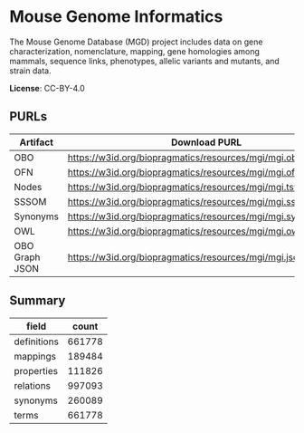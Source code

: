 # Mouse Genome Informatics

The Mouse Genome Database (MGD) project includes data on gene characterization, nomenclature, mapping, gene homologies among mammals, sequence links, phenotypes, allelic variants and mutants, and strain data.

**License**: CC-BY-4.0

## PURLs

| Artifact       | Download PURL                                                 | Latest Versioned Download PURL                                     |
|----------------|---------------------------------------------------------------|--------------------------------------------------------------------|
| OBO            | https://w3id.org/biopragmatics/resources/mgi/mgi.obo.gz       | https://w3id.org/biopragmatics/resources/mgi/6.24/mgi.obo.gz       |
| OFN            | https://w3id.org/biopragmatics/resources/mgi/mgi.ofn.gz       | https://w3id.org/biopragmatics/resources/mgi/6.24/mgi.ofn.gz       |
| Nodes          | https://w3id.org/biopragmatics/resources/mgi/mgi.tsv          | https://w3id.org/biopragmatics/resources/mgi/6.24/mgi.tsv          |
| SSSOM          | https://w3id.org/biopragmatics/resources/mgi/mgi.sssom.tsv    | https://w3id.org/biopragmatics/resources/mgi/6.24/mgi.sssom.tsv    |
| Synonyms       | https://w3id.org/biopragmatics/resources/mgi/mgi.synonyms.tsv | https://w3id.org/biopragmatics/resources/mgi/6.24/mgi.synonyms.tsv |
| OWL            | https://w3id.org/biopragmatics/resources/mgi/mgi.owl.gz       | https://w3id.org/biopragmatics/resources/mgi/6.24/mgi.owl.gz       |
| OBO Graph JSON | https://w3id.org/biopragmatics/resources/mgi/mgi.json.gz      | https://w3id.org/biopragmatics/resources/mgi/6.24/mgi.json.gz      |

## Summary

| field       |   count |
|-------------|---------|
| definitions |  661778 |
| mappings    |  189484 |
| properties  |  111826 |
| relations   |  997093 |
| synonyms    |  260089 |
| terms       |  661778 |
